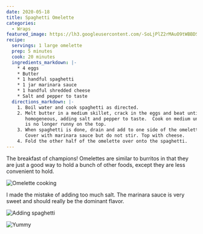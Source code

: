 ```yaml
---
date: 2020-05-18
title: Spaghetti Omelette
categories:
  - Wraps
featured_image: https://lh3.googleusercontent.com/-SoLjPlZ2rMAuO9tWBBDS_GCzUV921VJj3BEUi6Pp4UJlto-5EfjgmQ8rsGEhaeIRAu6fn_ndtW-53rEItN3JAx4LJAaZ0DZyMvd6R_d10VVWeYGMBV1snYp-mqHZKJF7tGtOFmhXcE=w2400
recipe:
  servings: 1 large omelette
  prep: 5 minutes
  cook: 20 minutes
  ingredients_markdown: |-
    * 4 eggs
    * Butter
    * 1 handful spaghetti
    * 1 jar marinara sauce
    * 1 handful shredded cheese
    * Salt and pepper to taste
  directions_markdown: |-
    1. Boil water and cook spaghetti as directed.
    2. Melt butter in a medium skillet, crack in the eggs and beat until they are more
       homogeneous, adding salt and pepper to taste.  Cook on medium until it
       is no longer runny on the top.
    3. When spaghetti is done, drain and add to one side of the omelette.
       Cover with marinara sauce but do not stir. Top with cheese.
    4. Fold the other half of the omelette over onto the spaghetti.
---
```

The breakfast of champions!  Omelettes are similar to burritos in that they are
just a good way to hold a bunch of other foods, except they are less convenient
to hold.

![Omelette
cooking](https://lh3.googleusercontent.com/JIwn92tsAdRcOvfky1xZiqXzJTQ4JRkSwfMKwOlTn0niQC9lgGPsiB6O2IgOPJ5S0PP5By2Nf0JOOZmCtOsBaNg-IRAxUL5v98XEnc3kgqYzcl0uIavegfDoYVkHD8zSrf48rePC1K0=w2400)

I made the mistake of adding too much salt.  The marinara sauce is very sweet
and should really be the dominant flavor.

![Adding
spaghetti](https://lh3.googleusercontent.com/GWfdFN2-RW2Pojz9a822ZGF5zT2rDLOIPOsm5mzyArlHjCVwfBOaQ2aNPKnPRsG8KMqHnkO927MKMx4tDqoNAXg0idvO6Tvgpq5NU8b-btTxn8ssy90RD79J_DLJyAeE87YCth_ueHc=w2400)

![Yummy](https://lh3.googleusercontent.com/ahZrrkuECoBW3jfZB9dVQpKva13lmEnKIMfb5bMlKanYs1u2NUB70otk9kCdXJWjIa0KqNvWtXTyyAZLAyhVENMjFGPB7NjBVMC8OXAZVnvjdeEarIIB9GGCLVTjOTujv4KyuyZmD50=w2400)
